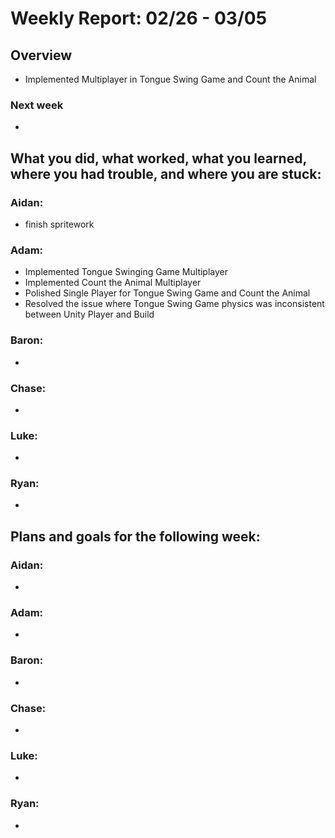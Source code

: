 # Weekly Report: 02/26 - 03/05

## Overview
- Implemented Multiplayer in Tongue Swing Game and Count the Animal

### Next week
- 

## What you did, what worked, what you learned, where you had trouble, and where you are stuck:
### Aidan: 
- finish spritework
### Adam:
- Implemented Tongue Swinging Game Multiplayer
- Implemented Count the Animal Multiplayer
- Polished Single Player for Tongue Swing Game and Count the Animal
- Resolved the issue where Tongue Swing Game physics was inconsistent between Unity Player and Build
### Baron:
- 
### Chase:
- 
### Luke:
- 
### Ryan:
- 


## Plans and goals for the following week:
### Aidan:
- 
### Adam:
- 
### Baron:
- 
### Chase:
- 
### Luke:
- 
### Ryan:
- 
